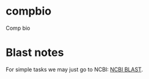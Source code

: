 # compbio
Comp bio


# Blast notes

For simple tasks we may just go to NCBI: [NCBI BLAST](https://blast.ncbi.nlm.nih.gov/Blast.cgi).
